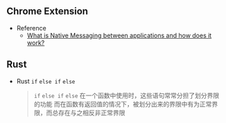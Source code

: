 <!--
 * @Author: your name
 * @Date: 2020-12-29 13:56:09
 * @LastEditTime: 2021-01-02 05:10:37
 * @LastEditors: Please set LastEditors
 * @Description: In User Settings Edit
 * @FilePath: \chrome_extension\README.md
-->
## Chrome Extension
  - Reference
    - [What is Native Messaging between applications and how does it work?](https://stackoverflow.com/questions/25169384/what-is-native-messaging-between-applications-and-how-does-it-work)

## Rust
  - Rust `if` `else if` `else`
    > `if` `else if` `else` 在一个函数中使用时，这些语句常常分担了划分界限的功能
    > 而在函数有返回值的情况下，被划分出来的界限中有为正常界限，而总存在与之相反非正常界限
